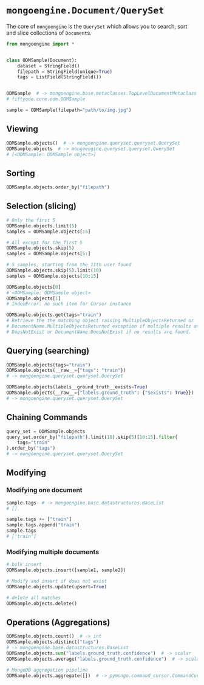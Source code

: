 # `mongoengine.Document/QuerySet`

The core of `mongoengine` is the `QuerySet` which allows you to search, sort
and slice collections of `Document`s.

```python
from mongoengine import *


class ODMSample(Document):
    dataset = StringField()
    filepath = StringField(unique=True)
    tags = ListField(StringField())


ODMSample  # -> mongoengine.base.metaclasses.TopLevelDocumentMetaclass
# fiftyone.core.odm.ODMSample

sample = ODMSample(filepath="path/to/img.jpg")
```

## Viewing

```python
ODMSample.objects()  # -> mongoengine.queryset.queryset.QuerySet
ODMSample.objects  # -> mongoengine.queryset.queryset.QuerySet
# [<ODMSample: ODMSample object>]
```

## Sorting

```python
ODMSample.objects.order_by("filepath")
```

## Selection (slicing)

```python
# Only the first 5
ODMSample.objects.limit(5)
samples = ODMSample.objects[:5]

# All except for the first 5
ODMSample.objects.skip(5)
samples = ODMSample.objects[5:]

# 5 samples, starting from the 11th user found
ODMSample.objects.skip(5).limit(10)
samples = ODMSample.objects[10:15]

ODMSample.objects[0]
# <ODMSample: ODMSample object>
ODMSample.objects[1]
# IndexError: no such item for Cursor instance

ODMSample.objects.get(tags="train")
# Retrieve the the matching object raising MultipleObjectsReturned or
# DocumentName.MultipleObjectsReturned exception if multiple results and
# DoesNotExist or DocumentName.DoesNotExist if no results are found.
```

## Querying (searching)

```python
ODMSample.objects(tags="train")
ODMSample.objects(__raw__={"tags": "train"})
# -> mongoengine.queryset.queryset.QuerySet

ODMSample.objects(labels__ground_truth__exists=True)
ODMSample.objects(__raw__={"labels.ground_truth": {"$exists": True}})
# -> mongoengine.queryset.queryset.QuerySet
```

## Chaining Commands

```python
query_set = ODMSample.objects
query_set.order_by("filepath").limit(10).skip(5)[10:15].filter(
    tags="train"
).order_by("tags")
# -> mongoengine.queryset.queryset.QuerySet
```

## Modifying

### Modifying one document

```python
sample.tags  # -> mongoengine.base.datastructures.BaseList
# []

sample.tags += ["train"]
sample.tags.append("train")
sample.tags
# ['train']
```

### Modifying multiple documents

```python
# bulk insert
ODMSample.objects.insert([sample1, sample2])

# Modify and insert if does not exist
ODMSample.objects.update(upsert=True)

# delete all matches
ODMSample.objects.delete()
```

## Operations (Aggregations)

```python
ODMSample.objects.count()  # -> int
ODMSample.objects.distinct("tags")
# -> mongoengine.base.datastructures.BaseList
ODMSample.objects.sum("labels.ground_truth.confidence")  # -> scalar
ODMSample.objects.average("labels.ground_truth.confidence")  # -> scalar

# MongoDB aggregation pipeline
ODMSample.objects.aggregate([])  # -> pymongo.command_cursor.CommandCursor
```
